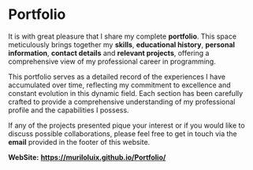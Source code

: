 # Portfolio
 
 It is with great pleasure that I share my complete **portfolio**. This space meticulously brings together my **skills**, **educational history**, **personal information**, **contact details** and **relevant projects**, offering a comprehensive view of my professional career in programming.
 
 This portfolio serves as a detailed record of the experiences I have accumulated over time, reflecting my commitment to excellence and constant evolution in this dynamic field. Each section has been carefully crafted to provide a comprehensive understanding of my professional profile and the capabilities I possess.
 
 If any of the projects presented pique your interest or if you would like to discuss possible collaborations, please feel free to get in touch via the **email** provided in the footer of this website.

 **WebSite:** **https://muriloluix.github.io/Portfolio/**

